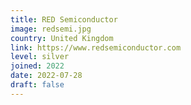 ```yaml
---
title: RED Semiconductor
image: redsemi.jpg
country: United Kingdom
link: https://www.redsemiconductor.com
level: silver
joined: 2022
date: 2022-07-28
draft: false
---
```


